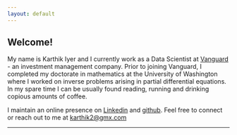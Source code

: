 ```yaml
---
layout: default
---
```


## Welcome!

My name is Karthik Iyer and I currently work as a Data Scientist at [Vanguard](https://en.wikipedia.org/wiki/The_Vanguard_Group) - an investment management company. Prior to joining Vanguard, I completed my doctorate in mathematics at the University of Washington where I worked on inverse problems arising in partial differential equations.  In my spare time I can be usually found reading, running and drinking copious amounts of coffee. 

I maintain an online presence on [Linkedin](https://www.linkedin.com/in/iyer-karthik/) and [github](https://github.com/iyer-karthik). Feel free to connect or reach out to me at <karthik2@gmx.com>
 
 
---
